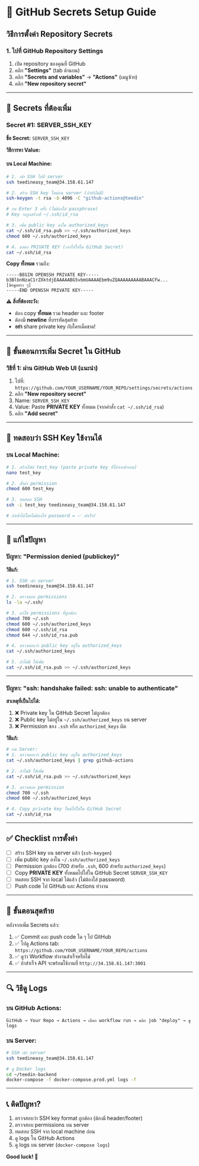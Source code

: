 # 🔐 GitHub Secrets Setup Guide

## **วิธีการตั้งค่า Repository Secrets**

### **1. ไปที่ GitHub Repository Settings**

1. เปิด repository ของคุณที่ GitHub
2. คลิก **"Settings"** (tab ด้านบน)
3. คลิก **"Secrets and variables"** → **"Actions"** (เมนูซ้าย)
4. คลิก **"New repository secret"**

---

## **🔑 Secrets ที่ต้องเพิ่ม**

### **Secret #1: SERVER_SSH_KEY**

**ชื่อ Secret:** `SERVER_SSH_KEY`

**วิธีการหา Value:**

#### **บน Local Machine:**

```bash
# 1. เข้า SSH ไปที่ server
ssh teedineasy_team@34.158.61.147

# 2. สร้าง SSH key ใหม่บน server (ถ้ายังไม่มี)
ssh-keygen -t rsa -b 4096 -C "github-actions@teedin"

# กด Enter 3 ครั้ง (ไม่ต้องใส่ passphrase)
# Key จะถูกสร้างที่ ~/.ssh/id_rsa

# 3. เพิ่ม public key ลงใน authorized_keys
cat ~/.ssh/id_rsa.pub >> ~/.ssh/authorized_keys
chmod 600 ~/.ssh/authorized_keys

# 4. แสดง PRIVATE KEY (เอาไปใส่ใน GitHub Secret)
cat ~/.ssh/id_rsa
```

**Copy ทั้งหมด** รวมถึง:
```
-----BEGIN OPENSSH PRIVATE KEY-----
b3BlbnNzaC1rZXktdjEAAAAABG5vbmUAAAAEbm9uZQAAAAAAAAABAAACFw...
[ข้อมูลยาว ๆ]
-----END OPENSSH PRIVATE KEY-----
```

**⚠️ สิ่งที่ต้องระวัง:**
- ต้อง copy **ทั้งหมด** รวม header และ footer
- ต้องมี **newline** ที่บรรทัดสุดท้าย
- **อย่า** share private key กับใครเด็ดขาด!

---

## **📝 ขั้นตอนการเพิ่ม Secret ใน GitHub**

### **วิธีที่ 1: ผ่าน GitHub Web UI (แนะนำ)**

1. ไปที่: `https://github.com/YOUR_USERNAME/YOUR_REPO/settings/secrets/actions`
2. คลิก **"New repository secret"**
3. Name: `SERVER_SSH_KEY`
4. Value: Paste **PRIVATE KEY** ทั้งหมด (จากคำสั่ง `cat ~/.ssh/id_rsa`)
5. คลิก **"Add secret"**

---

## **🧪 ทดสอบว่า SSH Key ใช้งานได้**

### **บน Local Machine:**

```bash
# 1. สร้างไฟล์ test_key (paste private key ที่ได้จากข้างบน)
nano test_key

# 2. ตั้งค่า permission
chmod 600 test_key

# 3. ทดสอบ SSH
ssh -i test_key teedineasy_team@34.158.61.147

# ถ้าเข้าได้โดยไม่ต้องใส่ password = ✅ สำเร็จ!
```

---

## **🔧 แก้ไขปัญหา**

### **ปัญหา: "Permission denied (publickey)"**

**วิธีแก้:**

```bash
# 1. SSH เข้า server
ssh teedineasy_team@34.158.61.147

# 2. ตรวจสอบ permissions
ls -la ~/.ssh/

# 3. แก้ไข permissions ที่ถูกต้อง
chmod 700 ~/.ssh
chmod 600 ~/.ssh/authorized_keys
chmod 600 ~/.ssh/id_rsa
chmod 644 ~/.ssh/id_rsa.pub

# 4. ตรวจสอบว่า public key อยู่ใน authorized_keys
cat ~/.ssh/authorized_keys

# 5. ถ้าไม่มี ให้เพิ่ม
cat ~/.ssh/id_rsa.pub >> ~/.ssh/authorized_keys
```

---

### **ปัญหา: "ssh: handshake failed: ssh: unable to authenticate"**

**สาเหตุที่เป็นไปได้:**
1. ❌ Private key ใน GitHub Secret ไม่ถูกต้อง
2. ❌ Public key ไม่อยู่ใน `~/.ssh/authorized_keys` บน server
3. ❌ Permission ของ `.ssh` หรือ `authorized_keys` ผิด

**วิธีแก้:**
```bash
# บน Server:
# 1. ตรวจสอบว่า public key อยู่ใน authorized_keys
cat ~/.ssh/authorized_keys | grep github-actions

# 2. ถ้าไม่มี ให้เพิ่ม
cat ~/.ssh/id_rsa.pub >> ~/.ssh/authorized_keys

# 3. ตรวจสอบ permission
chmod 700 ~/.ssh
chmod 600 ~/.ssh/authorized_keys

# 4. Copy private key ใหม่ไปใส่ใน GitHub Secret
cat ~/.ssh/id_rsa
```

---

## **✅ Checklist การตั้งค่า**

- [ ] สร้าง SSH key บน server แล้ว (`ssh-keygen`)
- [ ] เพิ่ม public key ลงใน `~/.ssh/authorized_keys`
- [ ] Permission ถูกต้อง (700 สำหรับ `.ssh`, 600 สำหรับ `authorized_keys`)
- [ ] Copy **PRIVATE KEY** ทั้งหมดไปใส่ใน GitHub Secret `SERVER_SSH_KEY`
- [ ] ทดสอบ SSH จาก local ได้แล้ว (ไม่ต้องใส่ password)
- [ ] Push code ไป GitHub และ Actions ทำงาน

---

## **🚀 ขั้นตอนสุดท้าย**

หลังจากเพิ่ม Secrets แล้ว:

1. ✅ Commit และ push code ใด ๆ ไป GitHub
2. ✅ ไปดู Actions tab: `https://github.com/YOUR_USERNAME/YOUR_REPO/actions`
3. ✅ ดูว่า Workflow ทำงานสำเร็จหรือไม่
4. ✅ ถ้าสำเร็จ API จะพร้อมใช้งานที่ `http://34.158.61.147:3001`

---

## **🔍 วิธีดู Logs**

### **บน GitHub Actions:**
```
GitHub → Your Repo → Actions → เลือก workflow run → คลิก job "deploy" → ดู logs
```

### **บน Server:**
```bash
# SSH เข้า server
ssh teedineasy_team@34.158.61.147

# ดู Docker logs
cd ~/teedin-backend
docker-compose -f docker-compose.prod.yml logs -f
```

---

## **📞 ติดปัญหา?**

1. ตรวจสอบว่า SSH key format ถูกต้อง (ต้องมี header/footer)
2. ตรวจสอบ permissions บน server
3. ทดสอบ SSH จาก local machine ก่อน
4. ดู logs ใน GitHub Actions
5. ดู logs บน server (`docker-compose logs`)

**Good luck! 🎉**
